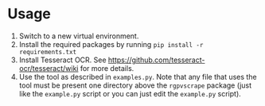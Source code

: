 # Usage

1. Switch to a new virtual environment.
2. Install the required packages by running `pip install -r requirements.txt`
4. Install Tesseract OCR. See https://github.com/tesseract-ocr/tesseract/wiki for more details.
3. Use the tool as described in `examples.py`. Note that any file that uses the tool must be present one directory above the `rgpvscrape` package (just like the `example.py` script or you can just edit the `example.py` script). 
